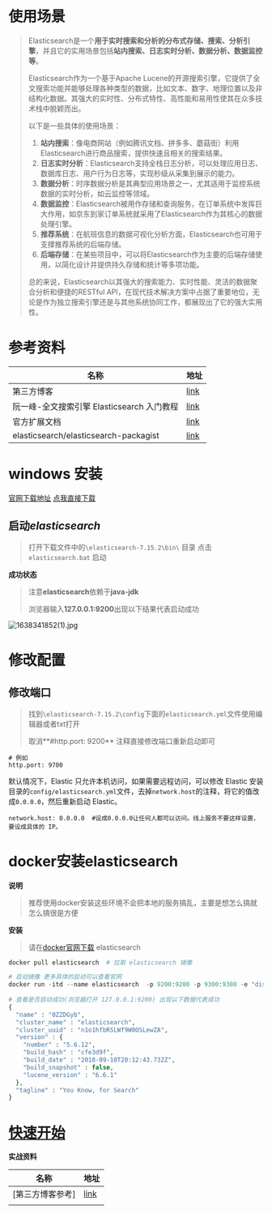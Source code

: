 [created_at]:2021/12/1
[author]:yaoliuyang

# 使用场景

> Elasticsearch是一个**用于实时搜索和分析的分布式存储、搜索、分析引擎**，并且它的实用场景包括**站内搜索、日志实时分析、数据分析、数据监控等**。
>
> Elasticsearch作为一个基于Apache Lucene的开源搜索引擎，它提供了全文搜索功能并能够处理各种类型的数据，比如文本、数字、地理位置以及非结构化数据。其强大的实时性、分布式特性、高性能和易用性使其在众多技术栈中脱颖而出。
>
> 以下是一些具体的使用场景：
>
> 1. **站内搜索**：像电商网站（例如腾讯文档、拼多多、蘑菇街）利用Elasticsearch进行商品搜索，提供快速且相关的搜索结果。
> 2. **日志实时分析**：Elasticsearch支持全栈日志分析，可以处理应用日志、数据库日志、用户行为日志等，实现秒级从采集到展示的能力。
> 3. **数据分析**：时序数据分析是其典型应用场景之一，尤其适用于监控系统数据的实时分析，如云监控等领域。
> 4. **数据监控**：Elasticsearch被用作存储和查询服务，在订单系统中发挥巨大作用，如京东到家订单系统就采用了Elasticsearch作为其核心的数据处理引擎。
> 5. **推荐系统**：在航班信息的数据可视化分析方面，Elasticsearch也可用于支撑推荐系统的后端存储。
> 6. **后端存储**：在某些项目中，可以将Elasticsearch作为主要的后端存储使用，以简化设计并提供持久存储和统计等多项功能。
>
> 总的来说，Elasticsearch以其强大的搜索能力、实时性能、灵活的数据聚合分析和便捷的RESTful API，在现代技术解决方案中占据了重要地位，无论是作为独立搜索引擎还是与其他系统协同工作，都展现出了它的强大实用性。

# 参考资料

| 名称                                       | 地址                                                         |
| ------------------------------------------ | ------------------------------------------------------------ |
| 第三方博客                                 | [link](https://learnku.com/articles/49763)                   |
| 阮一峰-全文搜索引擎 Elasticsearch 入门教程 | [link](http://www.ruanyifeng.com/blog/2017/08/elasticsearch.html) |
| 官方扩展文档                               | [link](https://www.elastic.co/guide/en/elasticsearch/client/php-api/current/index.html) |
| elasticsearch/elasticsearch-packagist      | [link](https://packagist.org/packages/elasticsearch/elasticsearch) |

# windows 安装

[官网下载地址](https://www.elastic.co/cn/downloads/elasticsearch)  [点我直接下载](https://artifacts.elastic.co/downloads/elasticsearch/elasticsearch-7.15.2-windows-x86_64.zip)

##  启动***elasticsearch***

> 打开下载文件中的`\elasticsearch-7.15.2\bin\` 目录 点击 `elasticsearch.bat` 启动

**成功状态**

> 注意**elasticsearch**依赖于**java-jdk**
>
> 浏览器输入**127.0.0.1:9200**出现以下结果代表启动成功

![1638341852(1).jpg](https://gitee.com/yaolliuyang/blogImages/raw/master/blogImages/AghCcSpBPvmz34Z.png)

# 修改配置

## 修改端口

> 找到`\elasticsearch-7.15.2\config`下面的`elasticsearch.yml`文件使用编辑器或者txt打开
>
> 取消**#http.port: 9200** 注释直接修改端口重新启动即可

```shell
# 例如
http.port: 9700
```

默认情况下，Elastic 只允许本机访问，如果需要远程访问，可以修改 Elastic 安装目录的`config/elasticsearch.yml`文件，去掉`network.host`的注释，将它的值改成`0.0.0.0`，然后重新启动 Elastic。

```shell
network.host: 0.0.0.0  #设成0.0.0.0让任何人都可以访问。线上服务不要这样设置，要设成具体的 IP。
```

# docker安装elasticsearch

**说明**

> 推荐使用docker安装这些环境不会把本地的服务搞乱，主要是想怎么搞就怎么搞很是方便

**安装**

> 请在[docker官网下载](https://hub.docker.com/_/elasticsearch)  elasticsearch

```php
docker pull elasticsearch  # 拉取 elasticsearch 镜像

# 启动镜像 更多具体的启动可以查看官网
docker run -itd --name elasticsearch  -p 9200:9200 -p 9300:9300 -e "discovery.type=single-node"  elasticsearch    
    
# 查看是否启动成功(浏览器打开 127.0.0.1:9200) 出现以下数据代表成功
{
  "name" : "0ZZDGyb",
  "cluster_name" : "elasticsearch",
  "cluster_uuid" : "n1o1hfbRSLWf9W0OSLewZA",
  "version" : {
    "number" : "5.6.12",
    "build_hash" : "cfe3d9f",
    "build_date" : "2018-09-10T20:12:43.732Z",
    "build_snapshot" : false,
    "lucene_version" : "6.6.1"
  },
  "tagline" : "You Know, for Search"
}    
```

# [快速开始](https://www.elastic.co/guide/cn/elasticsearch/php/current/_quickstart.html)



**实战资料**

| 名称             | 地址                                        |
| ---------------- | ------------------------------------------- |
| [第三方博客参考] | [link](https://blog.51cto.com/yszr/2818265) |
|                  |                                             |

